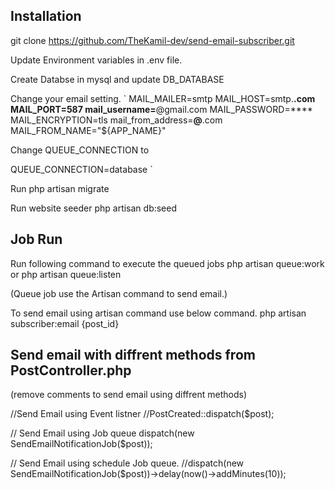 ## Installation

git clone https://github.com/TheKamil-dev/send-email-subscriber.git

Update Environment variables  in .env file.

Create Databse in mysql and update DB_DATABASE 

Change your email setting.
`
MAIL_MAILER=smtp
MAIL_HOST=smtp.****.com
MAIL_PORT=587
mail_username=****@gmail.com
MAIL_PASSWORD=****
MAIL_ENCRYPTION=tls
mail_from_address=****@****.com
MAIL_FROM_NAME="${APP_NAME}"

Change QUEUE_CONNECTION to

QUEUE_CONNECTION=database
`

Run php artisan migrate

Run website seeder
php artisan db:seed

## Job Run 

Run following command to execute the queued jobs
php artisan queue:work or php artisan queue:listen

(Queue job use the Artisan command to send email.)

To send email using artisan command use below command.
php artisan subscriber:email {post_id}

## Send email with diffrent methods from PostController.php
(remove comments to send email using diffrent methods)

//Send Email using Event listner
//PostCreated::dispatch($post);

// Send Email using Job queue
dispatch(new SendEmailNotificationJob($post));

// Send Email using schedule Job queue.
//dispatch(new SendEmailNotificationJob($post))->delay(now()->addMinutes(10));


